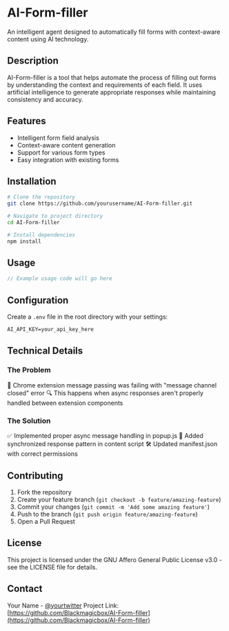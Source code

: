 # AI-Form-filler

An intelligent agent designed to automatically fill forms with context-aware content using AI technology.

## Description

AI-Form-filler is a tool that helps automate the process of filling out forms by understanding the context and requirements of each field. It uses artificial intelligence to generate appropriate responses while maintaining consistency and accuracy.

## Features

- Intelligent form field analysis
- Context-aware content generation
- Support for various form types
- Easy integration with existing forms

## Installation

```bash
# Clone the repository
git clone https://github.com/yourusername/AI-Form-filler.git

# Navigate to project directory
cd AI-Form-filler

# Install dependencies
npm install
```

## Usage

```javascript
// Example usage code will go here
```

## Configuration

Create a `.env` file in the root directory with your settings:

```env
AI_API_KEY=your_api_key_here
```

## Technical Details

### The Problem

🐛 Chrome extension message passing was failing with "message channel closed" error
🔍 This happens when async responses aren't properly handled between extension components

### The Solution

✅ Implemented proper async message handling in popup.js
🔄 Added synchronized response pattern in content script
🛠 Updated manifest.json with correct permissions

## Contributing

1. Fork the repository
2. Create your feature branch (`git checkout -b feature/amazing-feature`)
3. Commit your changes (`git commit -m 'Add some amazing feature'`)
4. Push to the branch (`git push origin feature/amazing-feature`)
5. Open a Pull Request

## License

This project is licensed under the GNU Affero General Public License v3.0 - see the LICENSE file for details.

## Contact

Your Name - [@yourtwitter](https://twitter.com/yourtwitter)
Project Link: [https://github.com/Blackmagicbox/AI-Form-filler](https://github.com/Blackmagicbox/AI-Form-filler)